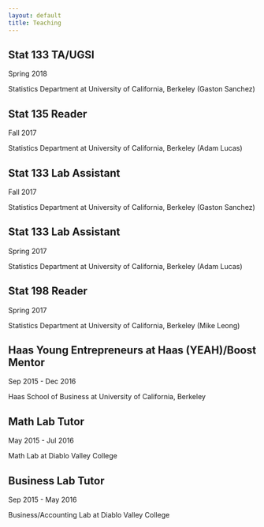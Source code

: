 ```yaml
---
layout: default
title: Teaching
---
```


## Stat 133 TA/UGSI 

Spring 2018

Statistics Department at University of California, Berkeley (Gaston Sanchez)


## Stat 135 Reader

Fall 2017

Statistics Department at University of California, Berkeley (Adam Lucas)


## Stat 133 Lab Assistant

Fall 2017

Statistics Department at University of California, Berkeley (Gaston Sanchez)


## Stat 133 Lab Assistant

Spring 2017

Statistics Department at University of California, Berkeley (Adam Lucas)


## Stat 198 Reader

Spring 2017

Statistics Department at University of California, Berkeley (Mike Leong)


## Haas Young Entrepreneurs at Haas (YEAH)/Boost Mentor

Sep 2015 - Dec 2016 

Haas School of Business at University of California, Berkeley


## Math Lab Tutor

May 2015 - Jul 2016

Math Lab at Diablo Valley College


## Business Lab Tutor

Sep 2015 - May 2016

Business/Accounting Lab at Diablo Valley College

